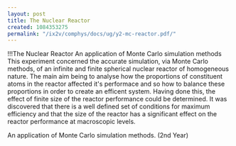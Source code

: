 ```yaml
---
layout: post
title: The Nuclear Reactor
created: 1084353275
permalink: "/ix2v/comphys/docs/ug/y2-mc-reactor.pdf/"
---
```

!!!The Nuclear Reactor
An application of Monte Carlo simulation methods
This experiment concerned the accurate simulation,
via Monte Carlo methods, of an infinite and finite
spherical nuclear reactor of homogeneous nature.
The main aim being to analyse how the proportions of
constituent atoms in the reactor affected it's
performace and so how to balance these proportions
in order to create an efficent system. Having done
this, the effect of finite size of the reactor performance
could be determined. It was discovered that there is a
well defined set of conditions for maximum efficiency
and that the size of the reactor has a significant effect
on the reactor performance at macroscopic levels.

An application of Monte Carlo simulation methods. (2nd Year)
